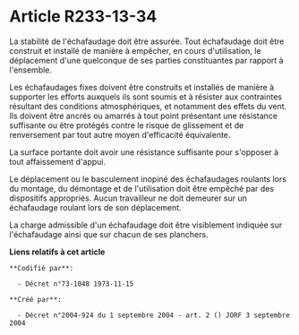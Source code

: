 # Article R233-13-34

La stabilité de l'échafaudage doit être assurée. Tout échafaudage doit être construit et installé de manière à empêcher, en
cours d'utilisation, le déplacement d'une quelconque de ses parties constituantes par rapport à l'ensemble.

Les échafaudages fixes doivent être construits et installés de manière à supporter les efforts auxquels ils sont soumis et à
résister aux contraintes résultant des conditions atmosphériques, et notamment des effets du vent. Ils doivent être ancrés ou
amarrés à tout point présentant une résistance suffisante ou être protégés contre le risque de glissement et de renversement
par tout autre moyen d'efficacité équivalente.

La surface portante doit avoir une résistance suffisante pour s'opposer à tout affaissement d'appui.

Le déplacement ou le basculement inopiné des échafaudages roulants lors du montage, du démontage et de l'utilisation doit
être empêché par des dispositifs appropriés. Aucun travailleur ne doit demeurer sur un échafaudage roulant lors de son
déplacement.

La charge admissible d'un échafaudage doit être visiblement indiquée sur l'échafaudage ainsi que sur chacun de ses planchers.

**Liens relatifs à cet article**

	**Codifié par**:

	  - Décret n°73-1048 1973-11-15

	**Créé par**:

	  - Décret n°2004-924 du 1 septembre 2004 - art. 2 () JORF 3 septembre 2004
